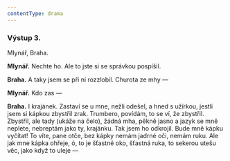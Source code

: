 ```yaml
---
contentType: drama
---
```


### Výstup 3.

Mlynář, Braha.

**Mlynář.** Nechte ho. Ale to jste si se správkou pospíšil.

**Braha.** A taky jsem se při ní rozzlobil. Churota ze mhy —

**Mlynář.** Kdo zas —

**Braha.** I krajánek. Zastaví se u mne, nežli odešel, a hned s užírkou, jestli jsem si kápkou zbystřil zrak. Trumbero, povídám, to se ví, že zbystřil. Zbystřil, ale tady (ukáže na čelo), žádná mha, pěkně jasno a jazyk se mně neplete, nebreptám jako ty, krajánku. Tak jsem ho odkrojil. Bude mně kápku vyčítat! To víte, pane otče, bez kápky nemám jadrné oči, nemám ruku. Ale jak mne kápka ohřeje, ó, to je šťastné oko, šťastná ruka, to sekerou utešu věc, jako když to uleje —
